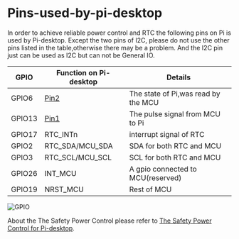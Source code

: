 
# Pins-used-by-pi-desktop

In order to achieve reliable power control and RTC the following pins on Pi is used by Pi-desktop. Except the two pins of I2C, please do not use the other pins listed in the table,otherwise there may be a problem. And the I2C pin just can be used as I2C but can not be General IO.


| GPIO   | Function on Pi-desktop | Details |
|--------|-----------------------|---------|
| GPIO6  |[Pin2](https://github.com/pi-desktop/safety-power-control/blob/master/safety-power-control.md)| The state of Pi,was read by the MCU |
| GPIO13 | [Pin1](https://github.com/pi-desktop/safety-power-control/blob/master/safety-power-control.md)| The pulse signal from MCU to Pi|
| GPIO17 | RTC_INTn              |  interrupt signal of RTC |
| GPIO2  | RTC_SDA/MCU_SDA       |  SDA  for both RTC and MCU|
| GPIO3  | RTC_SCL/MCU_SCL       |  SCL  for both RTC and MCU|
| GPIO26 | INT_MCU               |  A gpio connected to MCU(reserved)|
| GPIO19 | NRST_MCU              |  Rest of MCU |

![GPIO](./_image/gpio.png)

About the The Safety Power Control please refer to [The Safety Power Control for Pi-desktop](https://github.com/pi-desktop/safety-power-control/blob/master/safety-power-control.md).     

   

       

       

   

 
